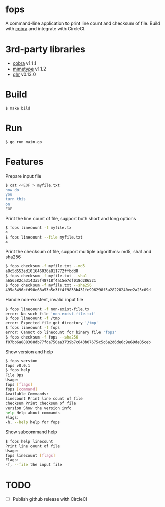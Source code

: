 # fops
A command-line application to print line count and checksum of file. Build with [cobra](github.com/spf13/cobra) and integrate with CircleCI.

# 3rd-party libraries
- [cobra](github.com/spf13/cobra) v1.1.1
- [mimetype](github.com/gabriel-vasile/mimetype) v1.1.2
- [ghr](github.com/tcnksm/ghr) v0.13.0

# Build
```
$ make bild
```

# Run
```
$ go run main.go
```

# Features

Prepare input file
```bash
$ cat <<EOF > myfile.txt
how do
you
turn this
on
EOF
```
Print the line count of file, support both short and long options
```bash
$ fops linecount -f myfile.tx
4
$ fops linecount --file myfile.txt
4
```
Print the checksum of file, support multiple algorithms: md5, sha1 and sha256
```bash
$ fops checksum -f myfile.txt --md5
a8c5d553ed101646036a811772ffbdd8
$ fops checksum -f myfile.txt --sha1
a656582ca3143a5f48718f4a15e7df018d286521
$ fops checksum -f myfile.txt --sha256
495a3496cfd90e68a53b5e3ff4f9833b431fe996298f5a28228240ee2a25c09d
```
Handle non-existent, invalid input file
```bash
$ fops linecount -f non-exist-file.tx
error: No such file 'non-exist-file.txt'
$ fops linecount -f /tmp
error: Expected file got directory '/tmp'
$ fops linecount -f fops
error: Cannot do linecount for binary file 'fops'
$ fops checksum -f fops --sha256
f07bb6a888308db77fda750aa3739b7c643b07675c5c6a2d6de6c9e69de05ceb
```
Show version and help
```bash
$ fops version
fops v0.0.1
$ fops help
File Ops
Usage:
fops [flags]
fops [command]
Available Commands:
linecount Print line count of file
checksum Print checksum of file
version Show the version info
help Help about commands
Flags:
-h, --help help for fops
```
Show subcommand help
```bash
$ fops help linecount
Print line count of file
Usage:
fops linecount [flags]
Flags:
-f, --file the input file
```

# TODO

- [ ] Publish github release with CircleCI